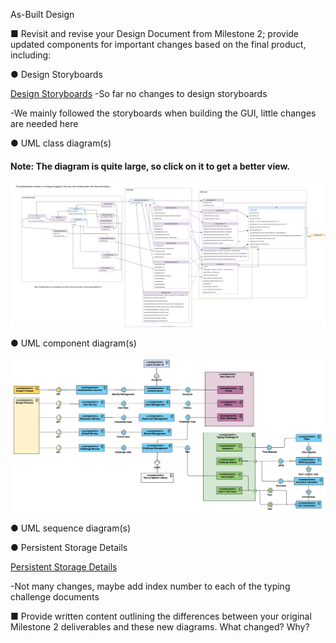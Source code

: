 As-Built Design

■ Revisit and revise your Design Document from Milestone 2; provide updated
components for important changes based on the final product, including:

● Design Storyboards


[Design Storyboards](/Design/Design-Storyboards)
-So far no changes to design storyboards

-We mainly followed the storyboards when building the GUI, little changes are needed here

● UML class diagram(s)

#### Note: The diagram is quite large, so click on it to get a better view.

![Domain_Model_2.0__1_.svg](uploads/a63ad55cbd98d21574bd006629980530/Domain_Model_2.0__1_.svg)

● UML component diagram(s)

![UML_Component_Diagram.vpd__5_](uploads/94818d5e58c46fd8bc3a1f0852cd084f/UML_Component_Diagram.vpd__5_.png)

● UML sequence diagram(s)

● Persistent Storage Details

[Persistent Storage Details](/Design/Persistent-Storage-Details)

-Not many changes, maybe add index number to each of the typing challenge documents

■ Provide written content outlining the differences between your original Milestone 2 deliverables and these new diagrams. What changed? Why?